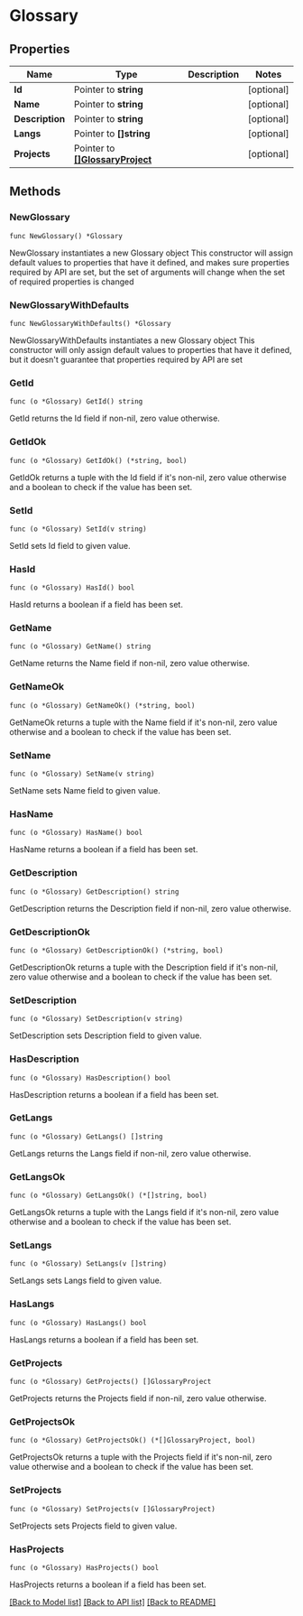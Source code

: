 # Glossary

## Properties

Name | Type | Description | Notes
------------ | ------------- | ------------- | -------------
**Id** | Pointer to **string** |  | [optional] 
**Name** | Pointer to **string** |  | [optional] 
**Description** | Pointer to **string** |  | [optional] 
**Langs** | Pointer to **[]string** |  | [optional] 
**Projects** | Pointer to [**[]GlossaryProject**](GlossaryProject.md) |  | [optional] 

## Methods

### NewGlossary

`func NewGlossary() *Glossary`

NewGlossary instantiates a new Glossary object
This constructor will assign default values to properties that have it defined,
and makes sure properties required by API are set, but the set of arguments
will change when the set of required properties is changed

### NewGlossaryWithDefaults

`func NewGlossaryWithDefaults() *Glossary`

NewGlossaryWithDefaults instantiates a new Glossary object
This constructor will only assign default values to properties that have it defined,
but it doesn't guarantee that properties required by API are set

### GetId

`func (o *Glossary) GetId() string`

GetId returns the Id field if non-nil, zero value otherwise.

### GetIdOk

`func (o *Glossary) GetIdOk() (*string, bool)`

GetIdOk returns a tuple with the Id field if it's non-nil, zero value otherwise
and a boolean to check if the value has been set.

### SetId

`func (o *Glossary) SetId(v string)`

SetId sets Id field to given value.

### HasId

`func (o *Glossary) HasId() bool`

HasId returns a boolean if a field has been set.

### GetName

`func (o *Glossary) GetName() string`

GetName returns the Name field if non-nil, zero value otherwise.

### GetNameOk

`func (o *Glossary) GetNameOk() (*string, bool)`

GetNameOk returns a tuple with the Name field if it's non-nil, zero value otherwise
and a boolean to check if the value has been set.

### SetName

`func (o *Glossary) SetName(v string)`

SetName sets Name field to given value.

### HasName

`func (o *Glossary) HasName() bool`

HasName returns a boolean if a field has been set.

### GetDescription

`func (o *Glossary) GetDescription() string`

GetDescription returns the Description field if non-nil, zero value otherwise.

### GetDescriptionOk

`func (o *Glossary) GetDescriptionOk() (*string, bool)`

GetDescriptionOk returns a tuple with the Description field if it's non-nil, zero value otherwise
and a boolean to check if the value has been set.

### SetDescription

`func (o *Glossary) SetDescription(v string)`

SetDescription sets Description field to given value.

### HasDescription

`func (o *Glossary) HasDescription() bool`

HasDescription returns a boolean if a field has been set.

### GetLangs

`func (o *Glossary) GetLangs() []string`

GetLangs returns the Langs field if non-nil, zero value otherwise.

### GetLangsOk

`func (o *Glossary) GetLangsOk() (*[]string, bool)`

GetLangsOk returns a tuple with the Langs field if it's non-nil, zero value otherwise
and a boolean to check if the value has been set.

### SetLangs

`func (o *Glossary) SetLangs(v []string)`

SetLangs sets Langs field to given value.

### HasLangs

`func (o *Glossary) HasLangs() bool`

HasLangs returns a boolean if a field has been set.

### GetProjects

`func (o *Glossary) GetProjects() []GlossaryProject`

GetProjects returns the Projects field if non-nil, zero value otherwise.

### GetProjectsOk

`func (o *Glossary) GetProjectsOk() (*[]GlossaryProject, bool)`

GetProjectsOk returns a tuple with the Projects field if it's non-nil, zero value otherwise
and a boolean to check if the value has been set.

### SetProjects

`func (o *Glossary) SetProjects(v []GlossaryProject)`

SetProjects sets Projects field to given value.

### HasProjects

`func (o *Glossary) HasProjects() bool`

HasProjects returns a boolean if a field has been set.


[[Back to Model list]](../README.md#documentation-for-models) [[Back to API list]](../README.md#documentation-for-api-endpoints) [[Back to README]](../README.md)


